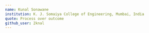 ```yaml
---
name: Kunal Sonawane
institution: K. J. Somaiya College of Engineering, Mumbai, India
quote: Process over outcome
github_user: 2knal
---
```


